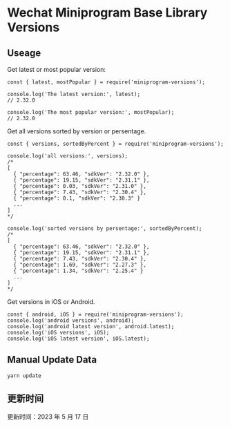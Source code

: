
# Wechat Miniprogram Base Library Versions

## Useage

Get latest or most popular version:

```;
const { latest, mostPopular } = require('miniprogram-versions');

console.log('The latest version:', latest);
// 2.32.0

console.log('The most popular version:', mostPopular);
// 2.32.0

```

Get all versions sorted by version or persentage.

```
const { versions, sortedByPercent } = require('miniprogram-versions');

console.log('all versions:', versions);
/*
[
  { "percentage": 63.46, "sdkVer": "2.32.0" },
  { "percentage": 19.15, "sdkVer": "2.31.1" },
  { "percentage": 0.03, "sdkVer": "2.31.0" },
  { "percentage": 7.43, "sdkVer": "2.30.4" },
  { "percentage": 0.1, "sdkVer": "2.30.3" }
  ...
]
*/

console.log('sorted versions by persentage:', sortedByPercent);
/*
[
  { "percentage": 63.46, "sdkVer": "2.32.0" },
  { "percentage": 19.15, "sdkVer": "2.31.1" },
  { "percentage": 7.43, "sdkVer": "2.30.4" },
  { "percentage": 1.69, "sdkVer": "2.27.3" },
  { "percentage": 1.34, "sdkVer": "2.25.4" }
  ...
]
*/
```

Get versions in iOS or Android.

```
const { android, iOS } = require('miniprogram-versions');
console.log('android versions', android);
console.log('android latest version', android.latest);
console.log('iOS versions', iOS);
console.log('iOS latest version', iOS.latest);
```

## Manual Update Data

```
yarn update
```

## 更新时间

更新时间：2023 年 5 月 17 日
